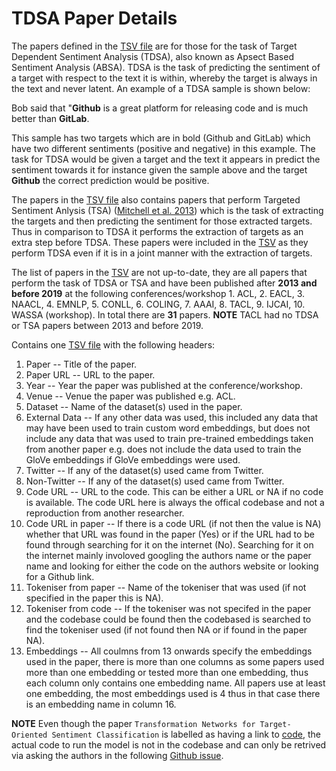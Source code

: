 # TDSA Paper Details

The papers defined in the [TSV file](./tdsa_paper_details.tsv) are for those for the task of Target Dependent Sentiment Analysis (TDSA), also known as Apsect Based Sentiment Analysis (ABSA). TDSA is the task of predicting the sentiment of a target with respect to the text it is within, whereby the target is always in the text and never latent. An example of a TDSA sample is shown below:

Bob said that "**Github** is a great platform for releasing code and is much better than **GitLab**.

This sample has two targets which are in bold (Github and GitLab) which have two different sentiments (positive and negative) in this example. The task for TDSA would be given a target and the text it appears in predict the sentiment towards it for instance given the sample above and the target **Github** the correct prediction would be positive. 

The papers in the [TSV file](./tdsa_paper_details.tsv) also contains papers that perform Targeted Sentiment Anlysis (TSA) ([Mitchell et al. 2013](https://www.aclweb.org/anthology/D13-1171.pdf)) which is the task of extracting the targets and then predicting the sentiment for those extracted targets. Thus in comparison to TDSA it performs the extraction of targets as an extra step before TDSA. These papers were included in the [TSV](./tdsa_paper_details.tsv) as they perform TDSA even if it is in a joint manner with the extraction of targets. 

The list of papers in the [TSV](./tdsa_paper_details.tsv) are not up-to-date, they are all papers that perform the task of TDSA or TSA and have been published after **2013 and before 2019** at the following conferences/workshop 1. ACL, 2. EACL, 3. NAACL, 4. EMNLP, 5. CONLL, 6. COLING, 7. AAAI, 8. TACL, 9. IJCAI, 10. WASSA (workshop). In total there are **31** papers. **NOTE** TACL had no TDSA or TSA papers between 2013 and before 2019.

Contains one [TSV file](./tdsa_paper_details.tsv) with the following headers:
1. Paper -- Title of the paper.
2. Paper URL -- URL to the paper.
3. Year -- Year the paper was published at the conference/workshop.
4. Venue -- Venue the paper was published e.g. ACL.
5. Dataset -- Name of the dataset(s) used in the paper.
6. External Data -- If any other data was used, this included any data that may have been used to train custom word embeddings, but does not include any data that was used to train pre-trained embeddings taken from another paper e.g. does not include the data used to train the GloVe embeddings if GloVe embeddings were used.
7. Twitter -- If any of the dataset(s) used came from Twitter.
8. Non-Twitter -- If any of the dataset(s) used came from Twitter.
9. Code URL -- URL to the code. This can be either a URL or NA if no code is available. The code URL here is always the offical codebase and not a reproduction from another researcher.
10. Code URL in paper -- If there is a code URL (if not then the value is NA) whether that URL was found in the paper (Yes) or if the URL had to be found through searching for it on the internet (No). Searching for it on the internet mainly involoved googling the authors name or the paper name and looking for either the code on the authors website or looking for a Github link. 
11. Tokeniser from paper -- Name of the tokeniser that was used (if not specified in the paper this is NA).
12. Tokeniser from code -- If the tokeniser was not specifed in the paper and the codebase could be found then the codebased is searched to find the tokeniser used (if not found then NA or if found in the paper NA).
13. Embeddings -- All coulmns from 13 onwards specify the embeddings used in the paper, there is more than one columns as some papers used more than one embedding or tested more than one embedding, thus each column only contains one embedding name. All papers use at least one embedding, the most embeddings used is 4 thus in that case there is an embedding name in column 16.

**NOTE** Even though the paper `Transformation Networks for Target-Oriented Sentiment Classification` is labelled as having a link to [code](https://github.com/lixin4ever/TNet), the actual code to run the model is not in the codebase and can only be retrived via asking the authors in the following [Github issue](https://github.com/lixin4ever/TNet/issues/10).

